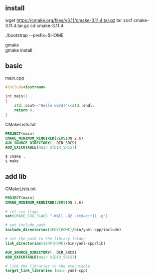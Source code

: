 ## install

wget https://cmake.org/files/v3.11/cmake-3.11.4.tar.gz
tar zxvf cmake-3.11.4.tar.gz
cd cmake-3.11.4

./bootstrap --prefix=$HOME

gmake  
gmake install

## basic

main.cpp

```c++
#include<iostream>
 
int main()
{
    std::cout<<"Hello word!"<<std::endl;
    return 0;
}
```

CMakeLists.txt
```cmake
PROJECT(main)
CMAKE_MINIMUM_REQUIRED(VERSION 2.6)
AUX_SOURCE_DIRECTORY(. DIR_SRCS)
ADD_EXECUTABLE(main ${DIR_SRCS})
```

```bash
$ cmake .
$ make
```

## add lib

CMakeLists.txt
```cmake
PROJECT(main)
CMAKE_MINIMUM_REQUIRED(VERSION 2.6)

# set cxx flags
set(CMAKE_CXX_FLAGS "-Wall -O2 -std=c++11 -g")

# set include path
include_directories($ENV{HOME}/bin/yaml-cpp/include)

# set the path to the library folder
link_directories($ENV{HOME}/bin/yaml-cpp/lib)

AUX_SOURCE_DIRECTORY(. DIR_SRCS)
ADD_EXECUTABLE(main ${DIR_SRCS})

# link the libraries to the executable
target_link_libraries (main yaml-cpp)
```


